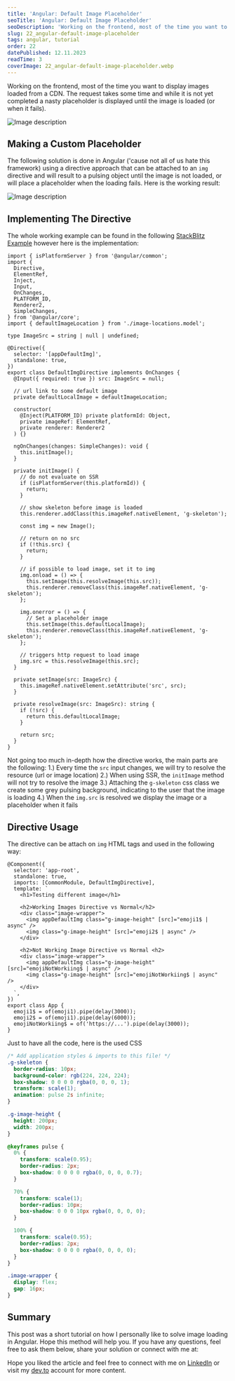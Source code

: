 ```yaml
---
title: 'Angular: Default Image Placeholder'
seoTitle: 'Angular: Default Image Placeholder'
seoDescription: 'Working on the frontend, most of the time you want to display images loaded from a CDN. The request...'
slug: 22_angular-default-image-placeholder
tags: angular, tutorial
order: 22
datePublished: 12.11.2023
readTime: 3
coverImage: 22_angular-default-image-placeholder.webp
---
```


Working on the frontend, most of the time you want to display images loaded from a CDN. The request takes some time and while it is not yet completed a nasty placeholder is displayed until the image is loaded (or when it fails).

![Image description](https://dev-to-uploads.s3.amazonaws.com/uploads/articles/pgn5rzgld8yragbu4p3b.png)

## Making a Custom Placeholder

The following solution is done in Angular ('cause not all of us hate this framework) using a directive approach that can be attached to an `img` directive and will result to a pulsing object until the image is not loaded, or will place a placeholder when the loading fails.
Here is the working result:

![Image description](https://dev-to-uploads.s3.amazonaws.com/uploads/articles/wk5twjb4r83vhtcdeyu5.gif)

## Implementing The Directive

The whole working example can be found in the following [StackBlitz Example](https://stackblitz.com/edit/stackblitz-starters-oeeyee?file=src%2Fmain.ts) however here is the implementation:

```TS
import { isPlatformServer } from '@angular/common';
import {
  Directive,
  ElementRef,
  Inject,
  Input,
  OnChanges,
  PLATFORM_ID,
  Renderer2,
  SimpleChanges,
} from '@angular/core';
import { defaultImageLocation } from './image-locations.model';

type ImageSrc = string | null | undefined;

@Directive({
  selector: '[appDefaultImg]',
  standalone: true,
})
export class DefaultImgDirective implements OnChanges {
  @Input({ required: true }) src: ImageSrc = null;

  // url link to some default image
  private defaultLocalImage = defaultImageLocation;

  constructor(
    @Inject(PLATFORM_ID) private platformId: Object,
    private imageRef: ElementRef,
    private renderer: Renderer2
  ) {}

  ngOnChanges(changes: SimpleChanges): void {
    this.initImage();
  }

  private initImage() {
    // do not evaluate on SSR
    if (isPlatformServer(this.platformId)) {
      return;
    }

    // show skeleton before image is loaded
    this.renderer.addClass(this.imageRef.nativeElement, 'g-skeleton');

    const img = new Image();

    // return on no src
    if (!this.src) {
      return;
    }

    // if possible to load image, set it to img
    img.onload = () => {
      this.setImage(this.resolveImage(this.src));
      this.renderer.removeClass(this.imageRef.nativeElement, 'g-skeleton');
    };

    img.onerror = () => {
      // Set a placeholder image
      this.setImage(this.defaultLocalImage);
      this.renderer.removeClass(this.imageRef.nativeElement, 'g-skeleton');
    };

    // triggers http request to load image
    img.src = this.resolveImage(this.src);
  }

  private setImage(src: ImageSrc) {
    this.imageRef.nativeElement.setAttribute('src', src);
  }

  private resolveImage(src: ImageSrc): string {
    if (!src) {
      return this.defaultLocalImage;
    }

    return src;
  }
}
```

Not going too much in-depth how the directive works, the main parts are the following:
1.) Every time the `src` input changes, we will try to resolve the resource (url or image location)
2.) When using SSR, the `initImage` method will not try to resolve the image
3.) Attaching the `g-skeleton` css class we create some grey pulsing background, indicating to the user that the image is loading
4.) When the `img.src` is resolved we display the image or a placeholder when it fails

## Directive Usage

The directive can be attach on `img` HTML tags and used in the following way:

```TS
@Component({
  selector: 'app-root',
  standalone: true,
  imports: [CommonModule, DefaultImgDirective],
  template: `
    <h1>Testing different image</h1>

    <h2>Working Images Directive vs Normal</h2>
    <div class="image-wrapper">
      <img appDefaultImg class="g-image-height" [src]="emoji1$ | async" />
      <img class="g-image-height" [src]="emoji2$ | async" />
    </div>

    <h2>Not Working Image Directive vs Normal <h2>
    <div class="image-wrapper">
      <img appDefaultImg class="g-image-height" [src]="emojiNotWorkiing$ | async" />
      <img class="g-image-height" [src]="emojiNotWorkiing$ | async"  />
    </div>
  `,
})
export class App {
  emoji1$ = of(emoji1).pipe(delay(3000));
  emoji2$ = of(emoji1).pipe(delay(6000));
  emojiNotWorkiing$ = of('https://...').pipe(delay(3000));
}

```

Just to have all the code, here is the used CSS

```CSS
/* Add application styles & imports to this file! */
.g-skeleton {
  border-radius: 10px;
  background-color: rgb(224, 224, 224);
  box-shadow: 0 0 0 0 rgba(0, 0, 0, 1);
  transform: scale(1);
  animation: pulse 2s infinite;
}

.g-image-height {
  height: 200px;
  width: 200px;
}

@keyframes pulse {
  0% {
    transform: scale(0.95);
    border-radius: 2px;
    box-shadow: 0 0 0 0 rgba(0, 0, 0, 0.7);
  }

  70% {
    transform: scale(1);
    border-radius: 10px;
    box-shadow: 0 0 0 10px rgba(0, 0, 0, 0);
  }

  100% {
    transform: scale(0.95);
    border-radius: 2px;
    box-shadow: 0 0 0 0 rgba(0, 0, 0, 0);
  }
}

.image-wrapper {
  display: flex;
  gap: 16px;
}

```

## Summary

This post was a short tutorial on how I personally like to solve image loading in Angular. Hope this method will help you. If you have any questions, feel free to ask them below, share your solution or connect with me at:

Hope you liked the article and feel free to connect with me on [LinkedIn](https://www.linkedin.com/in/eduard-krivanek) or visit my [dev.to](https://dev.to/krivanek06) account for more content.
